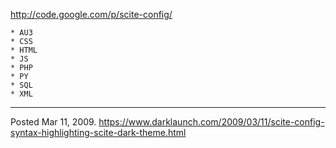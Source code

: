 http://code.google.com/p/scite-config/

    * AU3
    * CSS
    * HTML
    * JS
    * PHP
    * PY
    * SQL
    * XML

---


Posted Mar 11, 2009.
https://www.darklaunch.com/2009/03/11/scite-config-syntax-highlighting-scite-dark-theme.html